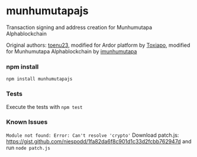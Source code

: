# munhumutapajs

Transaction signing and address creation for Munhumutapa Alphablockchain

Original authors: [toenu23](https://github.com/toenu23/nxtjs), modified for Ardor platform by [Toxiapo](https://github.com/Toxiapo/ardorjs), modified for Munhumutapa Alphablockchain by [imunhumutapa](https://github.com/munhumutapaalpha/munhumutapajs)

### npm install
`npm install munhumutapajs`

### Tests
Execute the tests with `npm test`

### Known Issues
`Module not found: Error: Can't resolve 'crypto'`
Download patch.js: https://gist.github.com/niespodd/1fa82da6f8c901d1c33d2fcbb762947d
and run `node patch.js`
